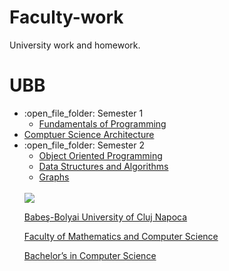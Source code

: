 # Faculty-work
 University work and homework.
 
 # UBB
 <ul>
   <li>:open_file_folder: Semester 1
     <ul>
       <li>
         <a href="https://github.com/TimoficiucDaniel/Fundamentals-of-Programming"> 
           Fundamentals of Programming
         </a>
       </li>
     </ul>
   </li>
    <li>
       <a href="https://github.com/TimoficiucDaniel/Fundamentals-of-Programming"> 
          Comptuer Science Architecture
        </a>
   </li>
   <li>:open_file_folder: Semester 2
     <ul>
       <li>
         <a href="https://github.com/TimoficiucDaniel/Object-Oriented-Programming"> 
           Object Oriented Programming
         </a>
       </li>
       <li>
         <a href="https://github.com/TimoficiucDaniel/Data-Structures-and-Algorithms"> 
           Data Structures and Algorithms
         </a>
       </li>
        <li>
         <a href="https://github.com/TimoficiucDaniel/Graphs"> 
           Graphs
         </a>
       </li>
     </ul>
   </li>
 <br>
 <img src="http://www.chem.ubbcluj.ro/romana/conferinte/MEEMB/archive/pictures/ubb.gif" />
 <a href="http://www.cs.ubbcluj.ro">
 <p> Babeş-Bolyai University of Cluj Napoca </p>
 <p> Faculty of Mathematics and Computer Science </p>
 <p> Bachelor’s in Computer Science </p>
 </a>
 <br>
